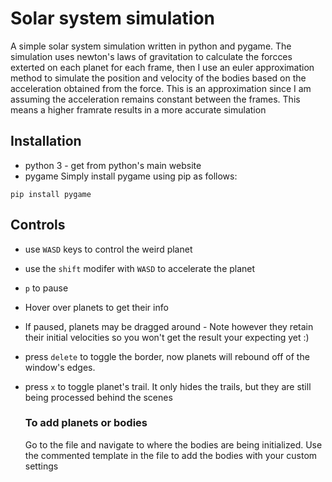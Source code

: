 # Solar system simulation
A simple solar system simulation written in python and pygame. The simulation uses newton's laws of gravitation to calculate the forcces exterted on each planet for each frame, then I use an euler approximation method to simulate the position and velocity of the bodies based on the acceleration obtained from the force. This is an approximation since I am assuming the acceleration remains constant between the frames. This means a higher framrate results in a more accurate simulation

## Installation
- python 3 - get from python's main website
- pygame
Simply install pygame using pip as follows:

```
pip install pygame
```
## Controls

- use ```WASD``` keys to control the weird planet
- use the ```shift``` modifer with ```WASD``` to accelerate the planet
- ```p``` to pause
- Hover over planets to get their info
- If paused, planets may be dragged around - Note however they retain their initial velocities so you won't get the result your expecting yet :)
- press ```delete``` to toggle the border, now planets will rebound off of the window's edges.
- press ```x``` to toggle planet's trail. It only hides the trails, but they are still being processed behind the scenes

  ### To add planets or bodies
  Go to the file and navigate to where the bodies are being initialized. Use the commented template in the file to add the bodies with your custom settings
  
